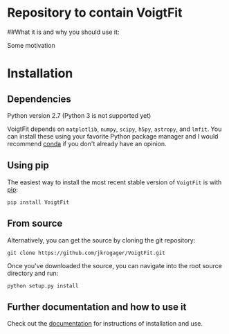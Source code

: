 

# Repository to contain VoigtFit


##What it is and why you should use it:

Some motivation


Installation
============

Dependencies
------------

Python version 2.7 (Python 3 is not supported yet)

VoigtFit depends on ``matplotlib``, ``numpy``, ``scipy``, ``h5py``, ``astropy``, and ``lmfit``. You
can install these using your favorite Python package manager and I would
recommend [conda](http://conda.pydata.org/docs/) if you don't already have
an opinion.

Using pip
---------

The easiest way to install the most recent stable version of ``VoigtFit`` is
with [pip](http://www.pip-installer.org/):

    pip install VoigtFit


From source
-----------

Alternatively, you can get the source by cloning the git
repository:

    git clone https://github.com/jkrogager/VoigtFit.git

Once you've downloaded the source, you can navigate into the root source
directory and run:

    python setup.py install

## Further documentation and how to use it

Check out the [documentation](http://VoigtFit.readthedocs.io) for instructions of installation and use. 